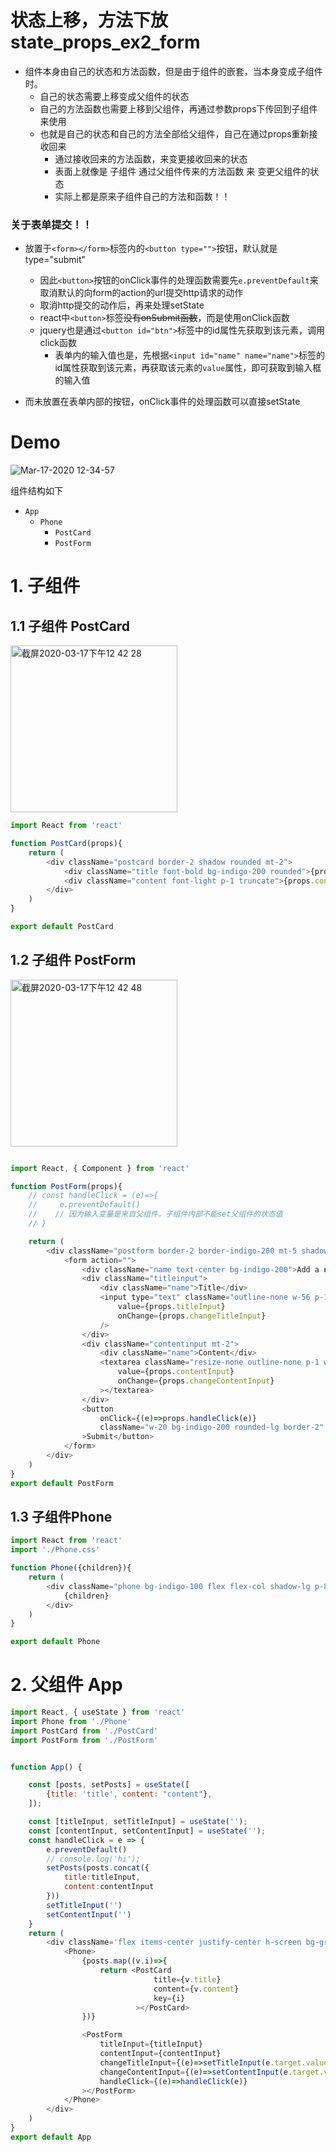 
# 状态上移，方法下放 state_props_ex2_form 

- 组件本身由自己的状态和方法函数，但是由于组件的嵌套，当本身变成子组件时。
  - 自己的状态需要上移变成父组件的状态
  - 自己的方法函数也需要上移到父组件，再通过参数props下传回到子组件来使用
  - 也就是自己的状态和自己的方法全部给父组件，自己在通过props重新接收回来
    - 通过接收回来的方法函数，来变更接收回来的状态
    - 表面上就像是 子组件 通过父组件传来的方法函数 来 变更父组件的状态
    - 实际上都是原来子组件自己的方法和函数！！


### 关于表单提交！！
- 放置于`<form></form>`标签内的`<button type="">`按钮，默认就是type="submit"
  - 因此`<button>`按钮的onClick事件的处理函数需要先`e.preventDefault`来取消默认的向form的action的url提交http请求的动作
  - 取消http提交的动作后，再来处理setState
  - react中`<button>`标签~~没有onSubmit函数~~，而是使用onClick函数
  - jquery也是通过`<button id="btn">`标签中的id属性先获取到该元素，调用click函数
    - 表单内的输入值也是，先根据`<input id="name" name="name">`标签的id属性获取到该元素，再获取该元素的`value`属性，即可获取到输入框的输入值
  
- 而未放置在表单内部的按钮，onClick事件的处理函数可以直接setState

# Demo

![Mar-17-2020 12-34-57](https://user-images.githubusercontent.com/26485327/76822380-c4b12100-684b-11ea-952b-1ebb6c1e8460.gif)

组件结构如下
- `App`
  - `Phone`
    - `PostCard`
    - `PostForm`
    
# 1. 子组件
## 1.1 子组件 PostCard

<img width="267" alt="截屏2020-03-17下午12 42 28" src="https://user-images.githubusercontent.com/26485327/76822682-c5968280-684c-11ea-8cb1-3d665bd61b4f.png">

```javascript
import React from 'react'

function PostCard(props){
    return (
        <div className="postcard border-2 shadow rounded mt-2">
            <div className="title font-bold bg-indigo-200 rounded">{props.title}</div>
            <div className="content font-light p-1 truncate">{props.content}</div>
        </div>
    )
}

export default PostCard
```


## 1.2 子组件 PostForm

<img width="267" alt="截屏2020-03-17下午12 42 48" src="https://user-images.githubusercontent.com/26485327/76822705-d0511780-684c-11ea-9ad1-cf915b6d921d.png">

```javascript

import React, { Component } from 'react'

function PostForm(props){
    // const handleClick = (e)=>{
    //     e.preventDefault()
    //    // 因为输入变量是来自父组件，子组件内部不能set父组件的状态值
    // }

    return (
        <div className="postform border-2 border-indigo-200 mt-5 shadow-md">
            <form action="">
                <div className="name text-center bg-indigo-200">Add a new post</div>
                <div className="titleinput">
                    <div className="name">Title</div>
                    <input type="text" className="outline-none w-56 p-1 text-gray-600"
                        value={props.titleInput}
                        onChange={props.changeTitleInput}
                    />
                </div>
                <div className="contentinput mt-2">
                    <div className="name">Content</div>
                    <textarea className="resize-none outline-none p-1 w-56 text-gray-600" 
                        value={props.contentInput}
                        onChange={props.changeContentInput}
                    ></textarea>
                </div>
                <button 
                    onClick={(e)=>props.handleClick(e)}
                    className="w-20 bg-indigo-200 rounded-lg border-2"
                >Submit</button>
            </form>
        </div>
    )
}
export default PostForm
```
## 1.3 子组件Phone
```javascript
import React from 'react'
import './Phone.css'

function Phone({children}){
    return (
        <div className="phone bg-indigo-100 flex flex-col shadow-lg p-8 overflow-scroll">
            {children}
        </div>
    )
}

export default Phone
```

# 2. 父组件 App

```javascript
import React, { useState } from 'react'
import Phone from './Phone'
import PostCard from './PostCard'
import PostForm from './PostForm'


function App() {

    const [posts, setPosts] = useState([
        {title: 'title', content: "content"},
    ]);

    const [titleInput, setTitleInput] = useState('');
    const [contentInput, setContentInput] = useState('');
    const handleClick = e => {
        e.preventDefault()
        // console.log('hi');
        setPosts(posts.concat({
            title:titleInput,
            content:contentInput
        }))
        setTitleInput('')
        setContentInput('')
    }
    return (
        <div className='flex items-center justify-center h-screen bg-gray-100'>
            <Phone>
                {posts.map((v,i)=>{
                    return <PostCard
                                title={v.title}
                                content={v.content}
                                key={i}
                            ></PostCard>
                })}

                <PostForm
                    titleInput={titleInput}
                    contentInput={contentInput}
                    changeTitleInput={(e)=>setTitleInput(e.target.value)}
                    changeContentInput={(e)=>setContentInput(e.target.value)}
                    handleClick={(e)=>handleClick(e)}
                ></PostForm>
            </Phone>
        </div>
    )
}
export default App
```







